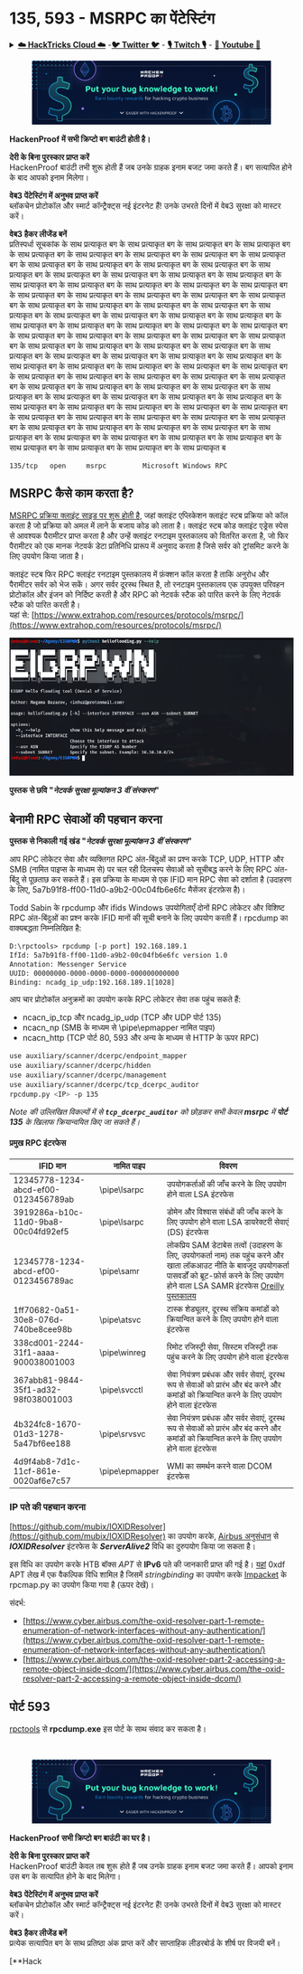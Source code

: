 # 135, 593 - MSRPC का पेंटेस्टिंग

<details>

<summary><a href="https://cloud.hacktricks.xyz/pentesting-cloud/pentesting-cloud-methodology"><strong>☁️ HackTricks Cloud ☁️</strong></a> -<a href="https://twitter.com/hacktricks_live"><strong>🐦 Twitter 🐦</strong></a> - <a href="https://www.twitch.tv/hacktricks_live/schedule"><strong>🎙️ Twitch 🎙️</strong></a> - <a href="https://www.youtube.com/@hacktricks_LIVE"><strong>🎥 Youtube 🎥</strong></a></summary>

* क्या आप **साइबर सुरक्षा कंपनी** में काम करते हैं? क्या आप अपनी कंपनी को **HackTricks में विज्ञापित** देखना चाहते हैं? या क्या आपको **PEASS की नवीनतम संस्करण या HackTricks को PDF में डाउनलोड करने का उपयोग** करने की आवश्यकता है? [**सदस्यता योजनाएं**](https://github.com/sponsors/carlospolop) की जांच करें!
* [**The PEASS Family**](https://opensea.io/collection/the-peass-family) की खोज करें, हमारा विशेष संग्रह [**NFTs**](https://opensea.io/collection/the-peass-family)
* [**आधिकारिक PEASS & HackTricks swag**](https://peass.creator-spring.com) प्राप्त करें
* [**💬**](https://emojipedia.org/speech-balloon/) [**Discord समूह**](https://discord.gg/hRep4RUj7f) या [**टेलीग्राम समूह**](https://t.me/peass) में **शामिल हों** या मुझे **Twitter** [**🐦**](https://github.com/carlospolop/hacktricks/tree/7af18b62b3bdc423e11444677a6a73d4043511e9/\[https:/emojipedia.org/bird/README.md)[**@carlospolopm**](https://twitter.com/hacktricks\_live)** का** **अनुसरण** करें।**
* **अपने हैकिंग ट्रिक्स को** [**hacktricks रेपो**](https://github.com/carlospolop/hacktricks) **और** [**hacktricks-cloud रेपो**](https://github.com/carlospolop/hacktricks-cloud) **में PR जमा करके अपना योगदान दें।**

</details>

<figure><img src="../.gitbook/assets/image (1) (3) (1).png" alt=""><figcaption></figcaption></figure>

**HackenProof में सभी क्रिप्टो बग बाउंटी होती है।**

**देरी के बिना पुरस्कार प्राप्त करें**\
HackenProof बाउंटी तभी शुरू होती हैं जब उनके ग्राहक इनाम बजट जमा करते हैं। बग सत्यापित होने के बाद आपको इनाम मिलेगा।

**वेब3 पेंटेस्टिंग में अनुभव प्राप्त करें**\
ब्लॉकचेन प्रोटोकॉल और स्मार्ट कॉन्ट्रैक्ट्स नई इंटरनेट हैं! उनके उभरते दिनों में वेब3 सुरक्षा को मास्टर करें।

**वेब3 हैकर लीजेंड बनें**\
प्रतिस्पर्धा सूचकांक के साथ प्रत्याकृत बग के साथ प्रत्याकृत बग के साथ प्रत्याकृत बग के साथ प्रत्याकृत बग के साथ प्रत्याकृत बग के साथ प्रत्याकृत बग के साथ प्रत्याकृत बग के साथ प्रत्याकृत बग के साथ प्रत्याकृत बग के साथ प्रत्याकृत बग के साथ प्रत्याकृत बग के साथ प्रत्याकृत बग के साथ प्रत्याकृत बग के साथ प्रत्याकृत बग के साथ प्रत्याकृत बग के साथ प्रत्याकृत बग के साथ प्रत्याकृत बग के साथ प्रत्याकृत बग के साथ प्रत्याकृत बग के साथ प्रत्याकृत बग के साथ प्रत्याकृत बग के साथ प्रत्याकृत बग के साथ प्रत्याकृत बग के साथ प्रत्याकृत बग के साथ प्रत्याकृत बग के साथ प्रत्याकृत बग के साथ प्रत्याकृत बग के साथ प्रत्याकृत बग के साथ प्रत्याकृत बग के साथ प्रत्याकृत बग के साथ प्रत्याकृत बग के साथ प्रत्याकृत बग के साथ प्रत्याकृत बग के साथ प्रत्याकृत बग के साथ प्रत्याकृत बग के साथ प्रत्याकृत बग के साथ प्रत्याकृत बग के साथ प्रत्याकृत बग के साथ प्रत्याकृत बग के साथ प्रत्याकृत बग के साथ प्रत्याकृत बग के साथ प्रत्याकृत बग के साथ प्रत्याकृत बग के साथ प्रत्याकृत बग के साथ प्रत्याकृत बग के साथ प्रत्याकृत बग के साथ प्रत्याकृत बग के साथ प्रत्याकृत बग के साथ प्रत्याकृत बग के साथ प्रत्याकृत बग के साथ प्रत्याकृत बग के साथ प्रत्याकृत बग के साथ प्रत्याकृत बग के साथ प्रत्याकृत बग के साथ प्रत्याकृत बग के साथ प्रत्याकृत बग के साथ प्रत्याकृत बग के साथ प्रत्याकृत बग के साथ प्रत्याकृत बग के साथ प्रत्याकृत बग के साथ प्रत्याकृत बग के साथ प्रत्याकृत बग के साथ प्रत्याकृत बग के साथ प्रत्याकृत बग के साथ प्रत्याकृत बग के साथ प्रत्याकृत बग के साथ प्रत्याकृत बग के साथ प्रत्याकृत बग के साथ प्रत्याकृत बग के साथ प्रत्याकृत बग के साथ प्रत्याकृत बग के साथ प्रत्याकृत बग के साथ प्रत्याकृत बग के साथ प्रत्याकृत बग के साथ प्रत्याकृत बग के साथ प्रत्याकृत बग के साथ प्रत्याकृत बग के साथ प्रत्याकृत बग के साथ प्रत्याकृत बग के साथ प्रत्याकृत बग के साथ प्रत्याकृत बग के साथ प्रत्याकृत बग के साथ प्रत्याकृत बग के साथ प्रत्याकृत बग के साथ प्रत्याकृत बग के साथ प्रत्याकृत बग के साथ प्रत्याकृत बग के साथ प्रत्याकृत बग के साथ प्रत्याकृत बग के साथ प्रत्याकृत बग के साथ प्रत्याकृत बग के साथ प्रत्याकृत बग के साथ प्रत्याकृत बग के साथ प्रत्याकृत बग के साथ प्रत्याकृत बग के साथ प्रत्याकृत बग के साथ प्रत्याकृत बग के साथ प्रत्याकृत ब
```
135/tcp   open     msrpc         Microsoft Windows RPC
```
## MSRPC कैसे काम करता है?

[MSRPC प्रक्रिया क्लाइंट साइड पर शुरू होती है](https://technet.microsoft.com/en-us/library/cc738291.aspx), जहां क्लाइंट एप्लिकेशन क्लाइंट स्टब प्रक्रिया को कॉल करता है जो प्रक्रिया को अमल में लाने के बजाय कोड को लाता है। क्लाइंट स्टब कोड क्लाइंट एड्रेस स्पेस से आवश्यक पैरामीटर प्राप्त करता है और उन्हें क्लाइंट रनटाइम पुस्तकालय को वितरित करता है, जो फिर पैरामीटर को एक मानक नेटवर्क डेटा प्रतिनिधि प्रारूप में अनुवाद करता है जिसे सर्वर को ट्रांसमिट करने के लिए उपयोग किया जाता है।

क्लाइंट स्टब फिर RPC क्लाइंट रनटाइम पुस्तकालय में फ़ंक्शन कॉल करता है ताकि अनुरोध और पैरामीटर सर्वर को भेज सकें। अगर सर्वर दूरस्थ स्थित है, तो रनटाइम पुस्तकालय एक उपयुक्त परिवहन प्रोटोकॉल और इंजन को निर्दिष्ट करती है और RPC को नेटवर्क स्टैक को पारित करने के लिए नेटवर्क स्टैक को पारित करती है।\
यहां से: [https://www.extrahop.com/resources/protocols/msrpc/](https://www.extrahop.com/resources/protocols/msrpc/)

![](<../.gitbook/assets/image (133).png>)

**पुस्तक से छवि "**_**नेटवर्क सुरक्षा मूल्यांकन 3 वीं संस्करण**_**"**

## **बेनामी RPC सेवाओं की पहचान करना**

**पुस्तक से निकाली गई खंड "**_**नेटवर्क सुरक्षा मूल्यांकन 3 वीं संस्करण**_**"**

आप RPC लोकेटर सेवा और व्यक्तिगत RPC अंत-बिंदुओं का प्रश्न करके TCP, UDP, HTTP और SMB (नामित पाइप्स के माध्यम से) पर चल रही दिलचस्प सेवाओं को सूचीबद्ध करने के लिए RPC अंत-बिंदु से पूछताछ कर सकते हैं। इस प्रक्रिया के माध्यम से एक IFID मान RPC सेवा को दर्शाता है (उदाहरण के लिए, 5a7b91f8-ff00-11d0-a9b2-00c04fb6e6fc मैसेंजर इंटरफ़ेस है)।

Todd Sabin के rpcdump और ifids Windows उपयोगिताएँ दोनों RPC लोकेटर और विशिष्ट RPC अंत-बिंदुओं का प्रश्न करके IFID मानों की सूची बनाने के लिए उपयोग करती हैं। rpcdump का वाक्यबद्धता निम्नलिखित है:
```
D:\rpctools> rpcdump [-p port] 192.168.189.1
IfId: 5a7b91f8-ff00-11d0-a9b2-00c04fb6e6fc version 1.0
Annotation: Messenger Service
UUID: 00000000-0000-0000-0000-000000000000
Binding: ncadg_ip_udp:192.168.189.1[1028]
```
आप चार प्रोटोकॉल अनुक्रमों का उपयोग करके RPC लोकेटर सेवा तक पहुंच सकते हैं:

* ncacn\_ip\_tcp और ncadg\_ip\_udp (TCP और UDP पोर्ट 135)
* ncacn\_np (SMB के माध्यम से \pipe\epmapper नामित पाइप)
* ncacn\_http (TCP पोर्ट 80, 593 और अन्य के माध्यम से HTTP के ऊपर RPC)
```bash
use auxiliary/scanner/dcerpc/endpoint_mapper
use auxiliary/scanner/dcerpc/hidden
use auxiliary/scanner/dcerpc/management
use auxiliary/scanner/dcerpc/tcp_dcerpc_auditor
rpcdump.py <IP> -p 135
```
_Note की उल्लिखित विकल्पों में से **`tcp_dcerpc_auditor`** को छोड़कर सभी केवल **msrpc** में **पोर्ट 135** के खिलाफ क्रियान्वयित किए जा सकते हैं।_

#### प्रमुख RPC इंटरफेस

| **IFID मान**                         | **नामित पाइप** | **विवरण**                                                                                                                                                                                                                                                                                |
| ------------------------------------ | -------------- | ----------------------------------------------------------------------------------------------------------------------------------------------------------------------------------------------------------------------------------------------------------------------------------------- |
| 12345778-1234-abcd-ef00-0123456789ab | \pipe\lsarpc   | उपयोगकर्ताओं की जाँच करने के लिए उपयोग होने वाला LSA इंटरफेस                                                                                                                                                                                                                     |
| 3919286a-b10c-11d0-9ba8-00c04fd92ef5 | \pipe\lsarpc   | डोमेन और विश्वास संबंधों की जाँच करने के लिए उपयोग होने वाला LSA डायरेक्टरी सेवाएं (DS) इंटरफेस                                                                                                                                                                                      |
| 12345778-1234-abcd-ef00-0123456789ac | \pipe\samr     | लोकप्रिय SAM डेटाबेस तत्वों (उदाहरण के लिए, उपयोगकर्ता नाम) तक पहुंच करने और खाता लॉकआउट नीति के बावजूद उपयोगकर्ता पासवर्डों को ब्रूट-फ़ोर्स करने के लिए उपयोग होने वाला LSA SAMR इंटरफेस [Oreilly पुस्तकालय](https://learning.oreilly.com/library/view/network-security-assessment/9781491911044/ch08.html#idm139659172852688) |
| 1ff70682-0a51-30e8-076d-740be8cee98b | \pipe\atsvc    | टास्क शेड्यूलर, दूरस्थ संक्रिय कमांडों को क्रियान्वित करने के लिए उपयोग होने वाला इंटरफेस                                                                                                                                                                                        |
| 338cd001-2244-31f1-aaaa-900038001003 | \pipe\winreg   | रिमोट रजिस्ट्री सेवा, सिस्टम रजिस्ट्री तक पहुंच करने के लिए उपयोग होने वाला इंटरफेस                                                                                                                                                                                             |
| 367abb81-9844-35f1-ad32-98f038001003 | \pipe\svcctl   | सेवा नियंत्रण प्रबंधक और सर्वर सेवाएं, दूरस्थ रूप से सेवाओं को प्रारंभ और बंद करने और कमांडों को क्रियान्वित करने के लिए उपयोग होने वाला इंटरफेस                                                                                                                                 |
| 4b324fc8-1670-01d3-1278-5a47bf6ee188 | \pipe\srvsvc   | सेवा नियंत्रण प्रबंधक और सर्वर सेवाएं, दूरस्थ रूप से सेवाओं को प्रारंभ और बंद करने और कमांडों को क्रियान्वित करने के लिए उपयोग होने वाला इंटरफेस                                                                                                                                 |
| 4d9f4ab8-7d1c-11cf-861e-0020af6e7c57 | \pipe\epmapper | WMI का समर्थन करने वाला DCOM इंटरफेस                                                                                                                                                                                                                                                 |

### IP पते की पहचान करना

[https://github.com/mubix/IOXIDResolver](https://github.com/mubix/IOXIDResolver) का उपयोग करके, [Airbus अनुसंधान](https://www.cyber.airbus.com/the-oxid-resolver-part-1-remote-enumeration-of-network-interfaces-without-any-authentication/) से _**IOXIDResolver**_ इंटरफेस के _**ServerAlive2**_ विधि का दुरुपयोग किया जा सकता है।

इस विधि का उपयोग करके HTB बॉक्स _APT_ से **IPv6** पते की जानकारी प्राप्त की गई है। [यहां](https://0xdf.gitlab.io/2021/04/10/htb-apt.html) 0xdf APT लेख में एक वैकल्पिक विधि शामिल है जिसमें _stringbinding_ का उपयोग करके [Impacket](https://github.com/SecureAuthCorp/impacket/) के rpcmap.py का उपयोग किया गया है (ऊपर देखें)।

संदर्भ:

* [https://www.cyber.airbus.com/the-oxid-resolver-part-1-remote-enumeration-of-network-interfaces-without-any-authentication/](https://www.cyber.airbus.com/the-oxid-resolver-part-1-remote-enumeration-of-network-interfaces-without-any-authentication/)
* [https://www.cyber.airbus.com/the-oxid-resolver-part-2-accessing-a-remote-object-inside-dcom/](https://www.cyber.airbus.com/the-oxid-resolver-part-2-accessing-a-remote-object-inside-dcom/)

## पोर्ट 593

[rpctools](https://resources.oreilly.com/examples/9780596510305/tree/master/tools/rpctools) से **rpcdump.exe** इस पोर्ट के साथ संवाद कर सकता है।

​

<figure><img src="../.gitbook/assets/image (1) (3) (1).png" alt=""><figcaption></figcaption></figure>

**HackenProof सभी क्रिप्टो बग बाउंटी का घर है।**

**देरी के बिना पुरस्कार प्राप्त करें**\
HackenProof बाउंटी केवल तब शुरू होते हैं जब उनके ग्राहक इनाम बजट जमा करते हैं। आपको इनाम उस बग के सत्यापित होने के बाद मिलेगा।

**वेब3 पेंटेस्टिंग में अनुभव प्राप्त करें**\
ब्लॉकचेन प्रोटोकॉल और स्मार्ट कॉन्ट्रैक्ट्स नई इंटरनेट हैं! उनके उभरते दिनों में वेब3 सुरक्षा को मास्टर करें।

**वेब3 हैकर लीजेंड बनें**\
प्रत्येक सत्यापित बग के साथ प्रतिष्ठा अंक प्राप्त करें और साप्ताहिक लीडरबोर्ड के शीर्ष पर विजयी बनें।

[**Hack
